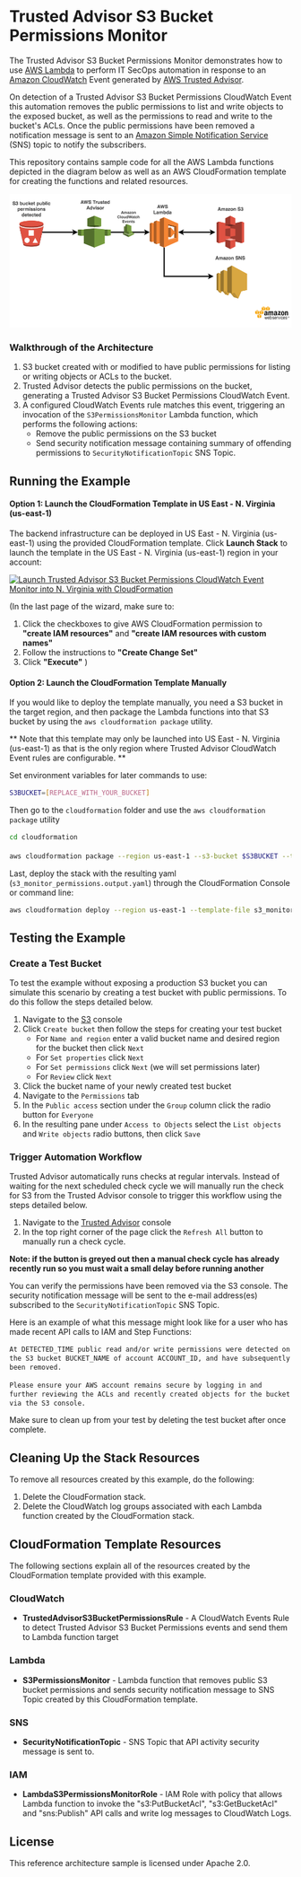 # Trusted Advisor S3 Bucket Permissions Monitor

The Trusted Advisor S3 Bucket Permissions Monitor demonstrates how to use [AWS Lambda](http://aws.amazon.com/lambda/) to perform IT SecOps automation in response to an [Amazon CloudWatch](https://aws.amazon.com/cloudwatch/) Event generated by [AWS Trusted Advisor](https://aws.amazon.com/premiumsupport/trustedadvisor/). 

On detection of a Trusted Advisor S3 Bucket Permissions CloudWatch Event this automation removes the public permissions to list and write objects to the exposed bucket, as well as the permissions to read and write to the bucket's ACLs. Once the public permissions have been removed a notification message is sent to an [Amazon Simple Notification Service](https://aws.amazon.com/sns/) (SNS) topic to notify the subscribers.

This repository contains sample code for all the AWS Lambda functions depicted in the diagram below as well as an AWS CloudFormation template for creating the functions and related resources.

![screenshot for instruction](images/Architecture.png)

### Walkthrough of the Architecture
1. S3 bucket created with or modified to have public permissions for listing or writing objects or ACLs to the bucket.
1. Trusted Advisor detects the public permissions on the bucket, generating a Trusted Advisor S3 Bucket Permissions CloudWatch Event.
1. A configured CloudWatch Events rule matches this event, triggering an invocation of the `S3PermissionsMonitor` Lambda function, which performs the following actions:
    * Remove the public permissions on the S3 bucket
    * Send security notification message containing summary of offending permissions to `SecurityNotificationTopic` SNS Topic.

## Running the Example
 
#### Option 1: Launch the CloudFormation Template in US East - N. Virginia (us-east-1) 
The backend infrastructure can be deployed in US East - N. Virginia (us-east-1) using the provided CloudFormation template.
Click **Launch Stack** to launch the template in the US East - N. Virginia (us-east-1) region in your account:

[![Launch Trusted Advisor S3 Bucket Permissions CloudWatch Event Monitor into N. Virginia with CloudFormation](http://docs.aws.amazon.com/AWSCloudFormation/latest/UserGuide/images/cloudformation-launch-stack-button.png)](https://console.aws.amazon.com/cloudformation/home?region=us-east-1#/stacks/new?stackName=S3BucketPermissionsMonitor&templateURL=https://s3.amazonaws.com/trusted-advisor-tools-projects/S3BucketPermissions/s3_monitor_permissions.output.yaml)

(In the last page of the wizard, make sure to:

1. Click the checkboxes to give AWS CloudFormation permission to **"create IAM resources"** and **"create IAM resources with custom names"**
1. Follow the instructions to **"Create Change Set"** 
1. Click **"Execute"**
)

#### Option 2: Launch the CloudFormation Template Manually 

If you would like to deploy the template manually, you need a S3 bucket in the target region, and then package the Lambda functions into that S3 bucket by using the `aws cloudformation package` utility.

** Note that this template may only be launched into US East - N. Virginia (us-east-1) as that is the only region where Trusted Advisor CloudWatch Event rules are configurable. **


Set environment variables for later commands to use:

```bash
S3BUCKET=[REPLACE_WITH_YOUR_BUCKET]
```

Then go to the `cloudformation` folder and use the `aws cloudformation package` utility

```bash
cd cloudformation

aws cloudformation package --region us-east-1 --s3-bucket $S3BUCKET --template s3_monitor_permissions.serverless.yaml --output-template-file s3_monitor_permissions.output.yaml
```
Last, deploy the stack with the resulting yaml (`s3_monitor_permissions.output.yaml`) through the CloudFormation Console or command line:

```bash
aws cloudformation deploy --region us-east-1 --template-file s3_monitor_permissions.output.yaml --stack-name S3PermissionsMonitor --capabilities CAPABILITY_NAMED_IAM
```


## Testing the Example

### Create a Test Bucket
To test the example without exposing a production S3 bucket you can simulate this scenario by creating a test bucket with public permissions. To do this follow the steps detailed below.

1. Navigate to the [S3](https://s3.console.aws.amazon.com/s3/home) console
1. Click `Create bucket` then follow the steps for creating your test bucket
    * For `Name and region` enter a valid bucket name and desired region for the bucket then click `Next`
    * For `Set properties` click `Next`
    * For `Set permissions` click `Next` (we will set permissions later)
    * For `Review` click `Next`
1. Click the bucket name of your newly created test bucket
1. Navigate to the `Permissions` tab
1. In the `Public access` section under the `Group` column click the radio button for `Everyone`
1. In the resulting pane under `Access to Objects` select the `List objects` and `Write objects` radio buttons, then click `Save`

### Trigger Automation Workflow
Trusted Advisor automatically runs checks at regular intervals. Instead of waiting for the next scheduled check cycle we will manually run the check for S3 from the Trusted Advisor console to trigger this workflow using the steps detailed below.

1. Navigate to the [Trusted Advisor](https://console.aws.amazon.com/trustedadvisor/home?region=us-east-1#/dashboard) console
1. In the top right corner of the page click the `Refresh All` button to manually run a check cycle.

**Note: if the button is greyed out then a manual check cycle has already recently run so you must wait a small delay before running another**

You can verify the permissions have been removed via the S3 console. The security notification message will be sent to the e-mail address(es) subscribed to the `SecurityNotificationTopic` SNS Topic.

 Here is an example of what this message might look like for a user who has made recent API calls to IAM and Step Functions:
 ```
At DETECTED_TIME public read and/or write permissions were detected on the S3 bucket BUCKET_NAME of account ACCOUNT_ID, and have subsequently been removed.

Please ensure your AWS account remains secure by logging in and further reviewing the ACLs and recently created objects for the bucket via the S3 console.
 ```

Make sure to clean up from your test by deleting the test bucket after once complete.


## Cleaning Up the Stack Resources

To remove all resources created by this example, do the following:

1. Delete the CloudFormation stack.
1. Delete the CloudWatch log groups associated with each Lambda function created by the CloudFormation stack.

## CloudFormation Template Resources

The following sections explain all of the resources created by the CloudFormation template provided with this example.

### CloudWatch
- **TrustedAdvisorS3BucketPermissionsRule** - A CloudWatch Events Rule to detect Trusted Advisor S3 Bucket Permissions events and send them to Lambda function target

### Lambda
- **S3PermissionsMonitor** - Lambda function that removes public S3 bucket permissions and sends security notification message to SNS Topic created by this CloudFormation template.

### SNS
- **SecurityNotificationTopic** - SNS Topic that API activity security message is sent to.

### IAM
- **LambdaS3PermissionsMonitorRole** - IAM Role with policy that allows Lambda function to invoke the "s3:PutBucketAcl", "s3:GetBucketAcl" and "sns:Publish" API calls and write log messages to CloudWatch Logs.


## License

This reference architecture sample is licensed under Apache 2.0.

